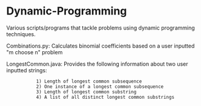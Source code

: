 # Dynamic-Programming
Various scripts/programs that tackle problems using dynamic programming techniques.

Combinations.py: Calculates binomial coefficients based on a user inputted "m choose n" problem

LongestCommon.java: Provides the following information about two user inputted strings:

               1) Length of longest common subsequence
               2) One instance of a longest common subsequence
               3) Length of longest common substring
               4) A list of all distinct longest common substrings               
